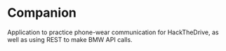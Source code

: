 # Companion
Application to practice phone-wear communication for HackTheDrive, as well as using REST to make BMW API calls.

